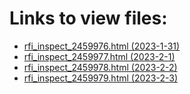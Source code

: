 # Links to view files:

* [rfi_inspect_2459976.html (2023-1-31)](https://htmlpreview.github.io/?https://github.com/HERA-Team/H6C_Notebooks_2/blob/main/rfi_inspect/rfi_inspect_2459976.html)
* [rfi_inspect_2459977.html (2023-2-1)](https://htmlpreview.github.io/?https://github.com/HERA-Team/H6C_Notebooks_2/blob/main/rfi_inspect/rfi_inspect_2459977.html)
* [rfi_inspect_2459978.html (2023-2-2)](https://htmlpreview.github.io/?https://github.com/HERA-Team/H6C_Notebooks_2/blob/main/rfi_inspect/rfi_inspect_2459978.html)
* [rfi_inspect_2459979.html (2023-2-3)](https://htmlpreview.github.io/?https://github.com/HERA-Team/H6C_Notebooks_2/blob/main/rfi_inspect/rfi_inspect_2459979.html)